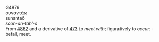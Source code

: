 <body>
  <p>G4876<br>  συναντάω  <br> sunantaō  <br><i>soon-an-tah‘-o </i><br>From <a href="g4862.htm">4862</a> and a derivative of <a href="g0473.htm">473</a>  to <i>meet</i> <i>with</i>; figuratively to <i>occur:</i> - befall, meet.<br></p>
 </body>